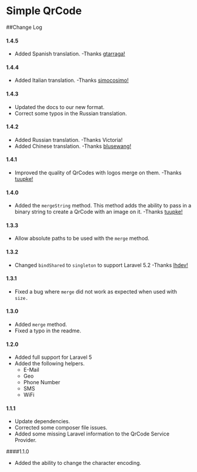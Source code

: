 Simple QrCode
=============

##Change Log

#### 1.4.5
* Added Spanish translation. -Thanks [gtarraga!](https://github.com/gtarraga)

#### 1.4.4
* Added Italian translation. -Thanks [simocosimo!](https://github.com/simocosimo)

#### 1.4.3
* Updated the docs to our new format.
* Correct some typos in the Russian translation.

#### 1.4.2
* Added Russian translation. -Thanks Victoria!
* Added Chinese translation. -Thanks [blusewang!](https://github.com/blusewang)

#### 1.4.1
* Improved the quality of QrCodes with logos merge on them.  -Thanks [tuupke!](https://github.com/tuupke)

#### 1.4.0
* Added the `mergeString` method.  This method adds the ability to pass in a binary string to create a QrCode with an image on it.  -Thanks [tuupke!](https://github.com/tuupke)

#### 1.3.3
* Allow absolute paths to be used with the `merge` method.

#### 1.3.2
* Changed `bindShared` to `singleton` to support Laravel 5.2  -Thanks [lhdev!](https://github.com/lhdev)

#### 1.3.1
* Fixed a bug where `merge` did not work as expected when used with `size.`

#### 1.3.0
* Added `merge` method.
* Fixed a typo in the readme.

#### 1.2.0
* Added full support for Laravel 5
* Added the following helpers.
  * E-Mail
  * Geo
  * Phone Number
  * SMS
  * WiFi

#### 1.1.1
* Update dependencies.
* Corrected some composer file issues.
* Added some missing Laravel information to the QrCode Service Provider.

####1.1.0
* Added the ability to change the character encoding.
